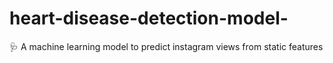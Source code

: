 # heart-disease-detection-model-
🩺 A machine learning model to predict instagram views from static features
